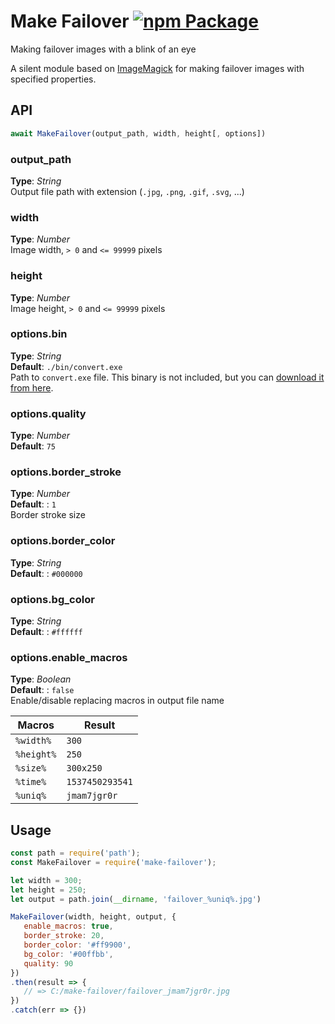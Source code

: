 # Make Failover [![npm Package](https://img.shields.io/npm/v/make-failover.svg)](https://www.npmjs.org/package/make-failover)
Making failover images with a blink of an eye


A silent module based on [ImageMagick](https://imagemagick.org) for making failover images with specified properties.



## API

```javascript
await MakeFailover(output_path, width, height[, options])
```

### output_path  
**Type**: _String_  
Output file path with extension (`.jpg`, `.png`, `.gif`, `.svg`, ...)


### width   
**Type**: _Number_  
Image width, `> 0` and `<= 99999` pixels

### height   
**Type**: _Number_   
Image height, `> 0` and `<= 99999` pixels


### options.bin
**Type**: _String_    
**Default**: `./bin/convert.exe`  
Path to `convert.exe` file. This binary is not included, but you can [download it from here](https://imagemagick.org/script/download.php). 



### options.quality
**Type**: _Number_  
**Default**: `75`  


### options.border_stroke
**Type**: _Number_   
**Default**: : `1`  
Border stroke size


### options.border_color
**Type**: _String_   
**Default**: : `#000000`  


### options.bg_color
**Type**: _String_   
**Default**: : `#ffffff`  


### options.enable_macros
**Type**: _Boolean_   
**Default**: : `false`  
Enable/disable replacing macros in output file name

| Macros | Result |
| ------ | ------ |
| `%width%` | `300` |
| `%height%` | `250` |
| `%size%` | `300x250` |
| `%time%` | `1537450293541` |
| `%uniq%` | `jmam7jgr0r` |





## Usage
```javascript
const path = require('path');
const MakeFailover = require('make-failover');

let width = 300;
let height = 250;
let output = path.join(__dirname, 'failover_%uniq%.jpg')

MakeFailover(width, height, output, {
   enable_macros: true, 
   border_stroke: 20,
   border_color: '#ff9900',
   bg_color: '#00ffbb',
   quality: 90
})
.then(result => {
   // => C:/make-failover/failover_jmam7jgr0r.jpg
})
.catch(err => {})
```


